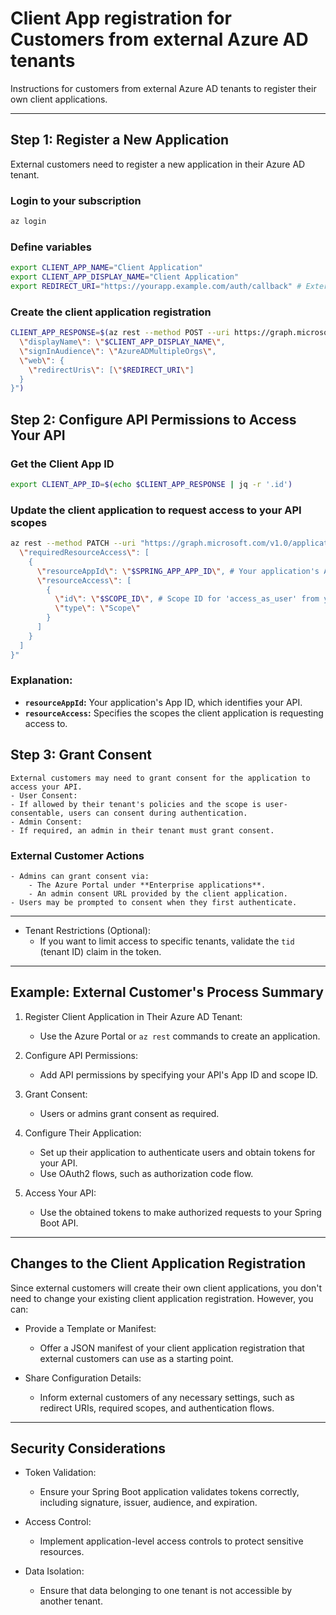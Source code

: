 # Client App registration for Customers from **external Azure AD tenants**
Instructions for customers from external Azure AD tenants to register their own client applications.

---
## Step 1: Register a New Application
External customers need to register a new application in their Azure AD tenant.

### Login to your subscription
```bash
az login
```

### Define variables
```bash
export CLIENT_APP_NAME="Client Application"
export CLIENT_APP_DISPLAY_NAME="Client Application"
export REDIRECT_URI="https://yourapp.example.com/auth/callback" # External customer's redirect URI
```

### Create the client application registration
```bash
CLIENT_APP_RESPONSE=$(az rest --method POST --uri https://graph.microsoft.com/v1.0/applications --headers "Content-Type=application/json" --body "{
  \"displayName\": \"$CLIENT_APP_DISPLAY_NAME\",
  \"signInAudience\": \"AzureADMultipleOrgs\",
  \"web\": {
    \"redirectUris\": [\"$REDIRECT_URI\"]
  }
}")
```

## Step 2: Configure API Permissions to Access Your API

### Get the Client App ID
```bash
export CLIENT_APP_ID=$(echo $CLIENT_APP_RESPONSE | jq -r '.id')
```

### Update the client application to request access to your API scopes
```bash
az rest --method PATCH --uri "https://graph.microsoft.com/v1.0/applications/$CLIENT_APP_ID" --headers "Content-Type=application/json" --body "{
  \"requiredResourceAccess\": [
    {
      \"resourceAppId\": \"$SPRING_APP_APP_ID\", # Your application's App ID
      \"resourceAccess\": [
        {
          \"id\": \"$SCOPE_ID\", # Scope ID for 'access_as_user' from your application
          \"type\": \"Scope\"
        }
      ]
    }
  ]
}"
```

### Explanation:
- **`resourceAppId`:** Your application's App ID, which identifies your API.
- **`resourceAccess`:** Specifies the scopes the client application is requesting access to.


## Step 3: Grant Consent
    External customers may need to grant consent for the application to access your API.
    - User Consent:
    - If allowed by their tenant's policies and the scope is user-consentable, users can consent during authentication.
    - Admin Consent:
    - If required, an admin in their tenant must grant consent.

### External Customer Actions
    - Admins can grant consent via:
        - The Azure Portal under **Enterprise applications**.
        - An admin consent URL provided by the client application.
    - Users may be prompted to consent when they first authenticate.

---

- Tenant Restrictions (Optional):
    - If you want to limit access to specific tenants, validate the `tid` (tenant ID) claim in the token.

---

## Example: External Customer's Process Summary

1. Register Client Application in Their Azure AD Tenant:
    - Use the Azure Portal or `az rest` commands to create an application.

2. Configure API Permissions:
    - Add API permissions by specifying your API's App ID and scope ID.

3. Grant Consent:
    - Users or admins grant consent as required.

4. Configure Their Application:
    - Set up their application to authenticate users and obtain tokens for your API.
    - Use OAuth2 flows, such as authorization code flow.

5. Access Your API:
    - Use the obtained tokens to make authorized requests to your Spring Boot API.

---

## Changes to the Client Application Registration

Since external customers will create their own client applications, you don't need to change your existing client application registration. However, you can:

- Provide a Template or Manifest:
    - Offer a JSON manifest of your client application registration that external customers can use as a starting point.

- Share Configuration Details:
    - Inform external customers of any necessary settings, such as redirect URIs, required scopes, and authentication flows.

---

## Security Considerations

- Token Validation:
    - Ensure your Spring Boot application validates tokens correctly, including signature, issuer, audience, and expiration.

- Access Control:
    - Implement application-level access controls to protect sensitive resources.

- Data Isolation:

    - Ensure that data belonging to one tenant is not accessible by another tenant.
